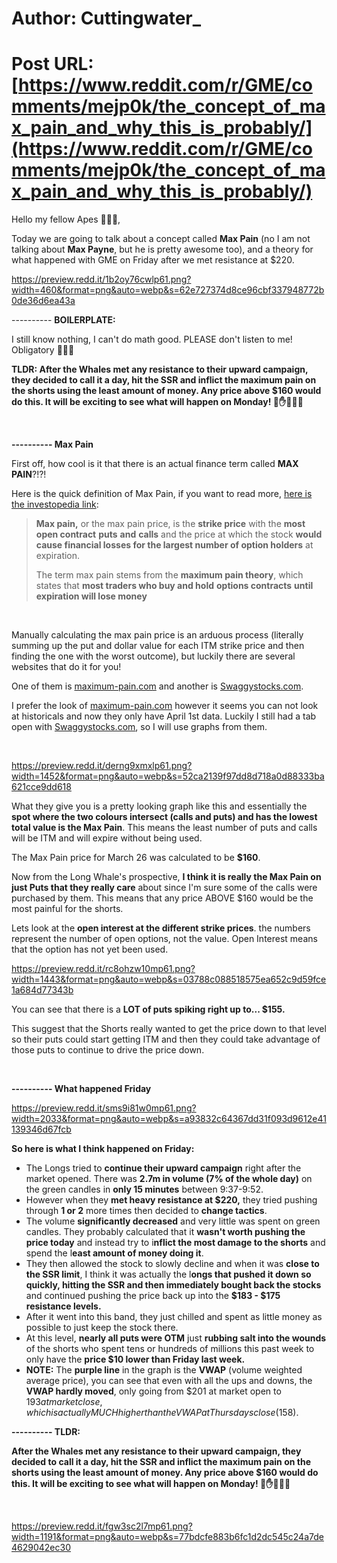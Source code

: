 # Author: Cuttingwater_
# Post URL: [https://www.reddit.com/r/GME/comments/mejp0k/the_concept_of_max_pain_and_why_this_is_probably/](https://www.reddit.com/r/GME/comments/mejp0k/the_concept_of_max_pain_and_why_this_is_probably/)


Hello my fellow Apes 🦍🦍🦍,

Today we are going to talk about a concept called **Max Pain** (no I am not talking about **Max Payne**, but he is pretty awesome too), and a theory for what happened with GME on Friday after we met resistance at $220.

https://preview.redd.it/1b2oy76cwlp61.png?width=460&format=png&auto=webp&s=62e727374d8ce96cbf337948772b0de36d6ea43a

\---------- **BOILERPLATE:**

I still know nothing, I can't do math good. PLEASE don't listen to me! Obligatory 🚀🚀🚀

**TLDR: After the Whales met any resistance to their upward campaign, they decided to call it a day, hit the SSR and inflict the maximum pain on the shorts using the least amount of money. Any price above $160 would do this. It will be exciting to see what will happen on Monday! 💎✋🚀🚀🚀**

&#x200B;

**---------- Max Pain**

First off, how cool is it that there is an actual finance term called **MAX PAIN**?!?!

Here is the quick definition of Max Pain, if you want to read more, [here is the investopedia link](https://www.investopedia.com/terms/m/maxpain.asp):

>**Max pain,** or the max pain price, is the **strike price** with the **most open contract** **puts** **and** **calls** and the price at which the stock **would cause financial losses for the largest number of option holders** at expiration.  
>  
>The term max pain stems from the **maximum pain theory**, which states that **most traders who buy and hold** **options contracts** **until expiration will lose money**

&#x200B;

Manually calculating the max pain price is an arduous process (literally summing up the put and dollar value for each ITM strike price and then finding the one with the worst outcome), but luckily there are several websites that do it for you!

One of them is [maximum-pain.com](http://maximum-pain.com/options) and another is [Swaggystocks.com](https://swaggystocks.com/dashboard/options-max-pain/GME).

I prefer the look of [maximum-pain.com](https://maximum-pain.com) however it seems you can not look at historicals and now they only have April 1st data. Luckily I still had a tab open with [Swaggystocks.com](https://Swaggystocks.com), so I will use graphs from them.

&#x200B;

https://preview.redd.it/derng9xmxlp61.png?width=1452&format=png&auto=webp&s=52ca2139f97dd8d718a0d88333ba621cce9dd618

What they give you is a pretty looking graph like this and essentially the **spot where the two colours intersect (calls and puts) and has the lowest total value is the Max Pain**. This means the least number of puts and calls will be ITM and will expire without being used.

The Max Pain price for March 26 was calculated to be **$160**.

Now from the Long Whale's prospective, **I think it is really the Max Pain on just Puts that they really care** about since I'm sure some of the calls were purchased by them. This means that any price ABOVE $160 would be the most painful for the shorts.

Lets look at the **open interest at the different strike prices**. the numbers represent the number of open options, not the value. Open Interest means that the option has not yet been used.

https://preview.redd.it/rc8ohzw10mp61.png?width=1443&format=png&auto=webp&s=03788c088518575ea652c9d59fce1a684d77343b

You can see that there is a **LOT of puts spiking right up to... $155.**

This suggest that the Shorts really wanted to get the price down to that level so their puts could start getting ITM and then they could take advantage of those puts to continue to drive the price down.

&#x200B;

**---------- What happened Friday**

https://preview.redd.it/sms9i81w0mp61.png?width=2033&format=png&auto=webp&s=a93832c64367dd31f093d9612e41139346d67fcb

**So here is what I think happened on Friday:**

* The Longs tried to **continue their upward campaign** right after the market opened. There was **2.7m in volume (7% of the whole day)** on the green candles in **only 15 minutes** between 9:37-9:52.
* However when they **met heavy resistance at $220,** they tried pushing through **1 or 2** more times then decided to **change tactics**.
* The volume **significantly decreased** and very little was spent on green candles. They probably calculated that it **wasn't worth pushing the price today** and instead try to i**nflict the most damage to the shorts** and spend the l**east amount of money doing it**.
* They then allowed the stock to slowly decline and when it was **close to the SSR limit**, I think it was actually the l**ongs that pushed it down so quickly, hitting the SSR and then immediately bought back the stocks** and continued pushing the price back up into the **$183 - $175 resistance levels.**
* After it went into this band, they just chilled and spent as little money as possible to just keep the stock there.
* At this level, **nearly all puts were OTM** just **rubbing salt into the wounds** of the shorts who spent tens or hundreds of millions this past week to only have the **price $10 lower than Friday last week.**
* **NOTE:** The **purple line** in the graph is the **VWAP** (volume weighted average price), you can see that even with all the ups and downs, the **VWAP hardly moved**, only going from $201 at market open to $193 at market close, which is actually MUCH higher than the VWAP at Thursdays close ($158).

**---------- TLDR:**

**After the Whales met any resistance to their upward campaign, they decided to call it a day, hit the SSR and inflict the maximum pain on the shorts using the least amount of money. Any price above $160 would do this. It will be exciting to see what will happen on Monday! 💎✋🚀🚀🚀**

&#x200B;

https://preview.redd.it/fgw3sc2l7mp61.png?width=1191&format=png&auto=webp&s=77bdcfe883b6fc1d2dc545c24a7de4629042ec30